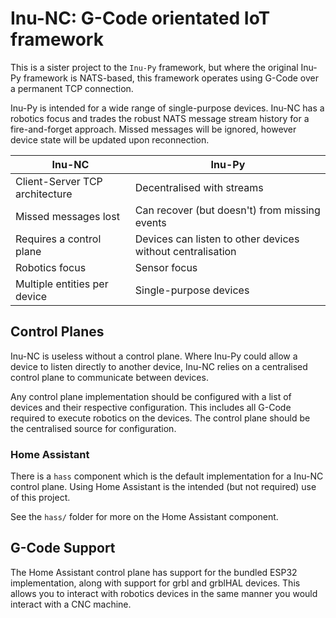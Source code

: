 Inu-NC: G-Code orientated IoT framework
=======================================
This is a sister project to the `Inu-Py` framework, but where the original Inu-Py framework is NATS-based, this framework operates using G-Code over a permanent TCP connection. 

Inu-Py is intended for a wide range of single-purpose devices. Inu-NC has a robotics focus and trades the robust NATS message stream history for a fire-and-forget approach. Missed messages will be ignored, however device state will be updated upon reconnection.

| Inu-NC                             | Inu-Py                                                          |
| ---------------------------------- | --------------------------------------------------------------- |
| Client-Server TCP architecture     | Decentralised with streams                                      |
| Missed messages lost               | Can recover (but doesn't) from missing events                   |
| Requires a control plane           | Devices can listen to other devices without centralisation      |
| Robotics focus                     | Sensor focus                                                    |
| Multiple entities per device       | Single-purpose devices                                          |

Control Planes
--------------
Inu-NC is useless without a control plane. Where Inu-Py could allow a device to listen directly to another device, Inu-NC relies on a centralised control plane to communicate between devices.

Any control plane implementation should be configured with a list of devices and their respective configuration. This includes all G-Code required to execute robotics on the devices. The control plane should be the centralised source for configuration.

### Home Assistant
There is a `hass` component which is the default implementation for a Inu-NC control plane. Using Home Assistant is the intended (but not required) use of this project.

See the `hass/` folder for more on the Home Assistant component.


G-Code Support
--------------
The Home Assistant control plane has support for the bundled ESP32 implementation, along with support for grbl and grblHAL devices. This allows you to interact with robotics devices in the same manner you would interact with a CNC machine.

